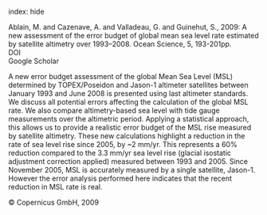 index: hide

<div class="Citation">

  <div class="Citation-body">
    <div class="Citation-text">Ablain, M. and Cazenave, A. and Valladeau, G. and Guinehut, S., 2009: A new assessment of the error budget of global mean sea level rate estimated by satellite altimetry over 1993–2008. <span class="Article-journal">Ocean Science, </span><span class="Article-volume">5, </span>193-201pp.</div>
    <div class="Citation-links">
      <div class="CitationLink" data-href="https://doi.org/10.5194/os-5-193-2009">
        <div class="CitationLink-icon CitationLink-Doi"></div>
        <div class="CitationLink-text">DOI</div>
      </div>
      <div class="CitationLink" data-href="https://scholar.google.com/scholar?q=10.5194/os-5-193-2009">
        <div class="CitationLink-icon CitationLink-Scholar"></div>
        <div class="CitationLink-text">Google Scholar</div>
      </div>
    </div>
  </div>
</div>

A new error budget assessment of the global Mean Sea Level (MSL) determined by TOPEX/Poseidon and Jason-1 altimeter satellites between January 1993 and June 2008 is presented using last altimeter standards. We discuss all potential errors affecting the calculation of the global MSL rate. We also compare altimetry-based sea level with tide gauge measurements over the altimetric period. Applying a statistical approach, this allows us to provide a realistic error budget of the MSL rise measured by satellite altimetry. These new calculations highlight a reduction in the rate of sea level rise since 2005, by ~2 mm/yr. This represents a 60% reduction compared to the 3.3 mm/yr sea level rise (glacial isostatic adjustment correction applied) measured between 1993 and 2005. Since November 2005, MSL is accurately measured by a single satellite, Jason-1. However the error analysis performed here indicates that the recent reduction in MSL rate is real.

<div class="Citation-copy">
&copy; Copernicus GmbH, 2009
</div>